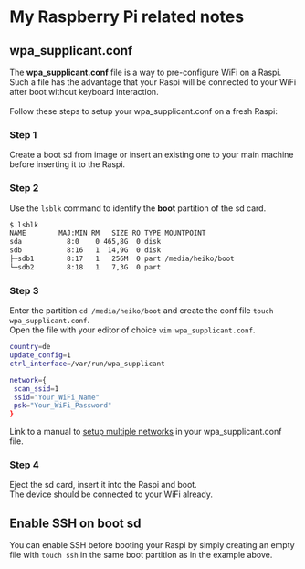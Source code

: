 # My Raspberry Pi related notes

## wpa_supplicant.conf
The **wpa_supplicant.conf** file is a way to pre-configure WiFi on a Raspi. <br>
Such a file has the advantage that your Raspi will be connected to your WiFi after boot without keyboard interaction. <br>
<br>
Follow these steps to setup your wpa_supplicant.conf on a fresh Raspi: <br>
### Step 1
Create a boot sd from image or insert an existing one to your main machine before inserting it to the Raspi. <br>
### Step 2
Use the `lsblk` command to identify the **boot** partition of the sd card. <br>
```sh
$ lsblk
NAME        MAJ:MIN RM   SIZE RO TYPE MOUNTPOINT
sda           8:0    0 465,8G  0 disk 
sdb           8:16   1  14,9G  0 disk 
├─sdb1        8:17   1   256M  0 part /media/heiko/boot
└─sdb2        8:18   1   7,3G  0 part
```

### Step 3
Enter the partition `cd /media/heiko/boot` and create the conf file `touch wpa_supplicant.conf`. <br>
Open the file with your editor of choice `vim wpa_supplicant.conf`. <br>
```sh
country=de
update_config=1
ctrl_interface=/var/run/wpa_supplicant

network={
 scan_ssid=1
 ssid="Your_WiFi_Name"
 psk="Your_WiFi_Password"
}
```

Link to a manual to [setup multiple networks](https://raspberrypi.stackexchange.com/questions/11631/how-to-setup-multiple-wifi-networks) in your wpa_supplicant.conf file. <br>

### Step 4
Eject the sd card, insert it into the Raspi and boot. <br>
The device should be connected to your WiFi already. <br>

## Enable SSH on boot sd
You can enable SSH before booting your Raspi by simply creating an empty file with `touch ssh` in the same boot partition as in the example above. <br>

